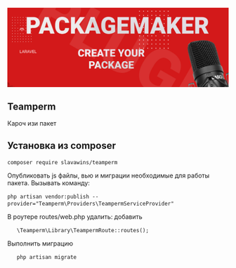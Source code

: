 <p align="center">
<img src="info/logo.jpg">
</p>
 
## Teamperm
Кароч изи пакет 
   

## Установка из composer

```  
composer require slavawins/teamperm
```

 Опубликовать js файлы, вью и миграции необходимые для работы пакета.
Вызывать команду:
```
php artisan vendor:publish --provider="Teamperm\Providers\TeampermServiceProvider"
``` 

 В роутере routes/web.php удалить:
 добавить
 ```
    \Teamperm\Library\TeampermRoute::routes();
 ```

Выполнить миграцию
 ```
    php artisan migrate 
 ``` 
